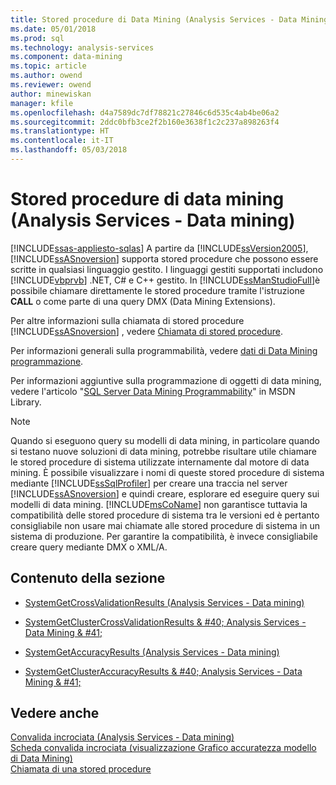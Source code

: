 ```yaml
---
title: Stored procedure di Data Mining (Analysis Services - Data Mining) | Documenti Microsoft
ms.date: 05/01/2018
ms.prod: sql
ms.technology: analysis-services
ms.component: data-mining
ms.topic: article
ms.author: owend
ms.reviewer: owend
author: minewiskan
manager: kfile
ms.openlocfilehash: d4a7589dc7df78821c27846c6d535c4ab4be06a2
ms.sourcegitcommit: 2ddc0bfb3ce2f2b160e3638f1c2c237a898263f4
ms.translationtype: HT
ms.contentlocale: it-IT
ms.lasthandoff: 05/03/2018
---
```

# <a name="data-mining-stored-procedures-analysis-services---data-mining"></a>Stored procedure di data mining (Analysis Services - Data mining)
[!INCLUDE[ssas-appliesto-sqlas](../../includes/ssas-appliesto-sqlas.md)]
  A partire da [!INCLUDE[ssVersion2005](../../includes/ssversion2005-md.md)], [!INCLUDE[ssASnoversion](../../includes/ssasnoversion-md.md)] supporta stored procedure che possono essere scritte in qualsiasi linguaggio gestito. I linguaggi gestiti supportati includono [!INCLUDE[vbprvb](../../includes/vbprvb-md.md)] .NET, C# e C++ gestito. In [!INCLUDE[ssManStudioFull](../../includes/ssmanstudiofull-md.md)]è possibile chiamare direttamente le stored procedure tramite l'istruzione **CALL** o come parte di una query DMX (Data Mining Extensions).  
  
 Per altre informazioni sulla chiamata di stored procedure [!INCLUDE[ssASnoversion](../../includes/ssasnoversion-md.md)] , vedere [Chiamata di stored procedure](../../analysis-services/multidimensional-models-extending-olap-stored-procedures/calling-stored-procedures.md).  
  
 Per informazioni generali sulla programmabilità, vedere [dati di Data Mining programmazione](../../analysis-services/data-mining-programming.md).  
  
 Per informazioni aggiuntive sulla programmazione di oggetti di data mining, vedere l'articolo "[SQL Server Data Mining Programmability](http://go.microsoft.com/fwlink/?LinkId=93735)" in MSDN Library.  
  
> [!NOTE]  
>  Quando si eseguono query su modelli di data mining, in particolare quando si testano nuove soluzioni di data mining, potrebbe risultare utile chiamare le stored procedure di sistema utilizzate internamente dal motore di data mining. È possibile visualizzare i nomi di queste stored procedure di sistema mediante [!INCLUDE[ssSqlProfiler](../../includes/sssqlprofiler-md.md)] per creare una traccia nel server [!INCLUDE[ssASnoversion](../../includes/ssasnoversion-md.md)] e quindi creare, esplorare ed eseguire query sui modelli di data mining. [!INCLUDE[msCoName](../../includes/msconame-md.md)] non garantisce tuttavia la compatibilità delle stored procedure di sistema tra le versioni ed è pertanto consigliabile non usare mai chiamate alle stored procedure di sistema in un sistema di produzione. Per garantire la compatibilità, è invece consigliabile creare query mediante DMX o XML/A.  
  
## <a name="in-this-section"></a>Contenuto della sezione  
  
-   [SystemGetCrossValidationResults &#40;Analysis Services - Data mining&#41;](../../analysis-services/data-mining/systemgetcrossvalidationresults-analysis-services-data-mining.md)  
  
-   [SystemGetClusterCrossValidationResults & #40; Analysis Services - Data Mining & #41;](../../analysis-services/data-mining/systemgetclustercrossvalidationresults-analysis-services-data-mining.md)  
  
-   [SystemGetAccuracyResults &#40;Analysis Services - Data mining&#41;](../../analysis-services/data-mining/systemgetaccuracyresults-analysis-services-data-mining.md)  
  
-   [SystemGetClusterAccuracyResults & #40; Analysis Services - Data Mining & #41;](../../analysis-services/data-mining/systemgetclusteraccuracyresults-analysis-services-data-mining.md)  
  
## <a name="see-also"></a>Vedere anche  
 [Convalida incrociata &#40;Analysis Services - Data mining&#41;](../../analysis-services/data-mining/cross-validation-analysis-services-data-mining.md)   
 [Scheda convalida incrociata &#40;visualizzazione Grafico accuratezza modello di Data Mining&#41;](http://msdn.microsoft.com/library/bd215a68-1ad7-4046-9c44-ec8e2be13a64)   
 [Chiamata di una stored procedure](../../relational-databases/native-client-odbc-stored-procedures/calling-a-stored-procedure.md)  
  
  
